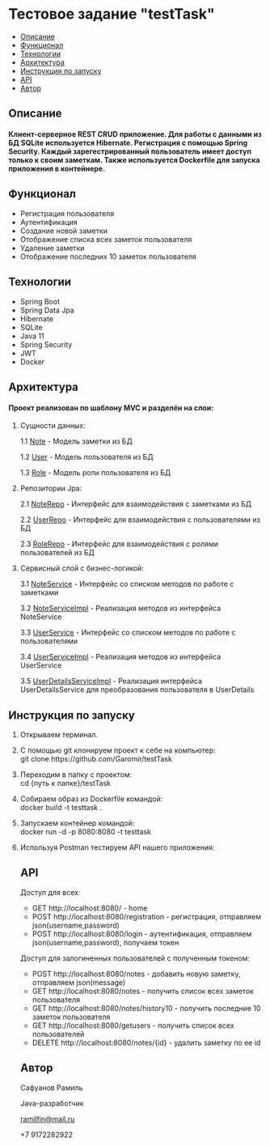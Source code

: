 <h1>Тестовое задание "testTask"</h1>
<ul>
  <li><a href="#description">Описание</a></li>
  <li><a href="#functionality">Функционал</a></li>
  <li><a href="#tehnologies">Технологии</a></li>
  <li><a href="#architecture">Архитектура</a></li>
  <li><a href="#instruction">Инструкция по запуску</a></li>
  <li><a href="#api">API</a></li>
  <li><a href="#author">Автор</a></li>
</ul>
<h2><a name="description">Описание</a></h2>
  <h4>Клиент-серверное REST CRUD приложение. Для работы с данными из БД SQLite используется Hibernate. Регистрация с помощью Spring Security. Каждый зарегестрированный пользователь имеет доступ только к своим заметкам. Также используется Dockerfile для запуска приложения в контейнере.</h4>
<h2><a name="functionality">Функционал</a></h2>
  <ul>
    <li>Регистрация пользователя</li>
    <li>Аутентификация</li>
    <li>Создание новой заметки</li>
    <li>Отображение списка всех заметок пользователя</li>
    <li>Удаление заметки</li>
    <li>Отображение последних 10 заметок пользователя</li>
  </ul>
<h2><a name="tehnologies">Технологии</a></h2>
  <ul>
    <li>Spring Boot</li>
    <li>Spring Data Jpa</li>
    <li>Hibernate</li>
    <li>SQLite</li>
    <li>Java 11</li>
    <li>Spring Security</li>
    <li>JWT</li>
    <li>Docker</li>
  </ul>
<h2><a name="architecture">Архитектура</a></h2>
  <h4>Проект реализован по шаблону MVC и разделён на слои:</h4>
  <ol>
    <li>
      <p>Сущности данных:</p>
      <p>1.1 <a href="https://github.com/Garomir/testTask/blob/master/src/main/java/com/ramich/testTask/entities/Note.java">Note</a> - Модель заметки из БД</p>
      <p>1.2 <a href="https://github.com/Garomir/testTask/blob/master/src/main/java/com/ramich/testTask/entities/User.java">User</a> - Модель пользователя из БД</p>
      <p>1.3 <a href="https://github.com/Garomir/testTask/blob/master/src/main/java/com/ramich/testTask/entities/Role.java">Role</a> - Модель роли пользователя из БД</p>
    </li>
    <li>
      <p>Репозитории Jpa:</p>
      <p>2.1 <a href="https://github.com/Garomir/testTask/blob/master/src/main/java/com/ramich/testTask/repos/NoteRepo.java">NoteRepo</a> - Интерфейс для взаимодействия с заметками из БД</p>
      <p>2.2 <a href="https://github.com/Garomir/testTask/blob/master/src/main/java/com/ramich/testTask/repos/UserRepo.java">UserRepo</a> - Интерфейс для взаимодействия с пользователями из БД</p>
      <p>2.3 <a href="https://github.com/Garomir/testTask/blob/master/src/main/java/com/ramich/testTask/repos/RoleRepo.java">RoleRepo</a> - Интерфейс для взаимодействия с ролями пользователей из БД</p>
    </li>
    <li>
      <p>Сервисный слой с бизнес-логикой:</p>
      <p>3.1 <a href="https://github.com/Garomir/testTask/blob/master/src/main/java/com/ramich/testTask/services/NoteService.java">NoteService</a> - Интерфейс со списком методов по работе с заметками</p>
      <p>3.2 <a href="https://github.com/Garomir/testTask/blob/master/src/main/java/com/ramich/testTask/services/NoteServiceImpl.java">NoteServiceImpl</a> - Реализация методов из интерфейса NoteService</p>
      <p>3.3 <a href="https://github.com/Garomir/testTask/blob/master/src/main/java/com/ramich/testTask/services/UserService.java">UserService</a> - Интерфейс со списком методов по работе с пользователями</p>
      <p>3.4 <a href="https://github.com/Garomir/testTask/blob/master/src/main/java/com/ramich/testTask/services/UserServiceImpl.java">UserServiceImpl</a> - Реализация методов из интерфейса UserService</p>
      <p>3.5 <a href="https://github.com/Garomir/testTask/blob/master/src/main/java/com/ramich/testTask/services/UserDetailsServiceImpl.java">UserDetailsServiceImpl</a> - Реализация интерфейса UserDetailsService для преобразования пользователя в UserDetails</p>
    </li>
  </ol>
<h2><a name="instruction">Инструкция по запуску</a></h2>
    <ol>
        <li><p>Открываем терминал.</p></li>
        <li><p>С помощью git клонируем проект к себе на компьютер:</br>
	        git clone https://github.com/Garomir/testTask</p></li>
        <li><p>Переходим в папку с проектом:</br>
	        cd {путь к папке}/testTask</p></li>
        <li><p>Собираем образ из Dockerfile командой:</br>
	        docker build -t testtask .</p></li>
        <li><p>Запускаем контейнер командой:</br>
	        docker run -d -p 8080:8080 -t testtask</p></li>
        <li><p>Используя Postman тестируем API нашего приложения:</p>
<h2><a name="api">API</a></h2>
    <p>Доступ для всех:</p>
    <ul>
        <li>GET	http://localhost:8080/			- home</li>
        <li>POST	http://localhost:8080/registration	- регистрация, отправляем json(username,password)</li>
        <li>POST	http://localhost:8080/login		- аутентификация, отправляем json(username,password), получаем токен</li>
    </ul>
    <p>Доступ для залогиненных пользователей с полученным токеном:</p>
    <ul>
        <li>POST	http://localhost:8080/notes		- добавить новую заметку, отправляем json(message)</li>
        <li>GET	http://localhost:8080/notes		- получить список всех заметок пользователя</li>
        <li>GET	http://localhost:8080/notes/history10	- получить последние 10 заметок пользователя</li>
        <li>GET	http://localhost:8080/getusers		- получить список всех пользователей</li>
        <li>DELETE	http://localhost:8080/notes/{id}	- удалить заметку по ее id</li>
    </ul>
<h2><a name="author">Автор</a></h2>
  <p>Сафуанов Рамиль</p>
  <p>Java-разработчик</p>
  <p><a href="mailto:ramilfin@mail.ru">ramilfin@mail.ru</a></p>
  <p>+7 9172282922</p>
